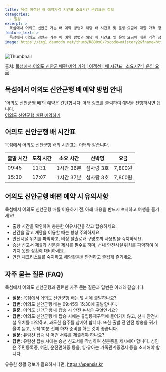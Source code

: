 ```yaml
---
title: 목섬 여객선 배 예약가격 시간표 소요시간 운임요금 정보
categories:
  - 일상
excerpt: >
  목섬에서 어의도 신안군 가는 배 예약 방법과 해당 배 시간표 및 운임 요금에 대한 가격 정보를 안내 드리겠습니다. 안전하고 재밋는 어의도 신안군행 여행을 위해 아래 정보 참고하시기 바랍니다. 어의도 신안군행 배편 예약하기 👈 클릭목섬에서 어의도 신안군행 배 시간표출발 시간도착 시간소요 시간선박명요금09:4511:211시간 36분섬사랑 3호7,800원15:3017:071시간 37분섬사랑 3호7,800원어의도 신안군행 배편 예약하기 👈 클릭목섬에서 어의도 신안군행 여객선 탑승 시 이용수칙목섬에서 어의도 신안군행 배 출항시간을 확인하여 충분한 여유시간을 갖고 탑승합니다. 선착장에서는 출발 전에 탑승하여 안전하게 이동합니다. 난간을 잡고 계단을 이용할 때는 항상 주의하며 바람이 강할 때는 특히 조심해야 합니다...
feature_text: >
  목섬에서 어의도 신안군 가는 배 예약 방법과 해당 배 시간표 및 운임 요금에 대한 가격 정보를 안내 드리겠습니다. 안전하고 재밋는 어의도 신안군행 여행을 위해 아래 정보 참고하시기 바랍니다. 어의도 신안군행 배편 예약하기 👈 클릭목섬에서 어의도 신안군행 배 시간표출발 시간도착 시간소요 시간선박명요금09:4511:211시간 36분섬사랑 3호7,800원15:3017:071시간 37분섬사랑 3호7,800원어의도 신안군행 배편 예약하기 👈 클릭목섬에서 어의도 신안군행 여객선 탑승 시 이용수칙목섬에서 어의도 신안군행 배 출항시간을 확인하여 충분한 여유시간을 갖고 탑승합니다. 선착장에서는 출발 전에 탑승하여 안전하게 이동합니다. 난간을 잡고 계단을 이용할 때는 항상 주의하며 바람이 강할 때는 특히 조심해야 합니다...
image: https://img1.daumcdn.net/thumb/R800x0/?scode=mtistory2&fname=https%3A%2F%2Fblog.kakaocdn.net%2Fdn%2FZfzcE%2FbtsHBmg7LFh%2F0cVgEo6fc2J1RgYjkI1m51%2Fimg.webp
---
```


![Thumbnail](https://img1.daumcdn.net/thumb/R800x0/?scode=mtistory2&fname=https%3A%2F%2Fblog.kakaocdn.net%2Fdn%2FZfzcE%2FbtsHBmg7LFh%2F0cVgEo6fc2J1RgYjkI1m51%2Fimg.webp)

<p>출처: <a href="https://opensis.kr/entry/%EB%AA%A9%EC%84%AC%EC%97%90%EC%84%9C-%EC%96%B4%EC%9D%98%EB%8F%84-%EC%8B%A0%EC%95%88%EA%B5%B0-%EB%B0%B0%ED%8E%B8-%EC%98%88%EC%95%BD-%EA%B0%80%EA%B2%A9-%EC%97%AC%EA%B0%9D%EC%84%A0-%EB%B0%B0-%EC%8B%9C%EA%B0%84%ED%91%9C-%EC%86%8C%EC%9A%94%EC%8B%9C%EA%B0%84-%EC%9A%B4%EC%9E%84-%EC%9A%94%EA%B8%88" rel="dofollow">목섬에서 어의도 신안군 배편 예약 가격 | 여객선 | 배 시간표 | 소요시간 | 운임 요금</a> </p>

## 목섬에서 어의도 신안군행 배 예약 방법 안내



'어의도 신안군행 배'의 예약은 간단합니다. 아래 링크를 클릭하여 예약을 진행하시면 됩니다.  
[어의도 신안군행 배편 예약하기](https://example.com/booking)



## 어의도 신안군행 배 시간표

목섬에서 어의도 신안군행 배의 시간표는 아래와 같습니다.

**출발 시간** | **도착 시간** | **소요 시간** | **선박명** | **요금**  
---|---|---|---|---  
09:45 | 11:21 | 1시간 36분 | 섬사랑 3호 | 7,800원  
15:30 | 17:07 | 1시간 37분 | 섬사랑 3호 | 7,800원  
  


## 어의도 신안군행 배편 예약 시 유의사항

목섬에서 어의도 신안군행 배를 이용하기 전, 아래 내용을 반드시 숙지하고 여행을 즐기세요!

  * 출항 시간을 확인하여 충분한 여유시간을 갖고 탑승하세요.
  * 난간을 잡고 계단을 이용할 때는 항상 주의하세요.
  * 안전시설 위치를 파악하고, 비상 탈출로와 구명조끼 사용법을 숙지하세요.
  * 승선 신고서 제출과 신분증 제시를 필수로 하며, 선내 안전시설 위치를 파악하여 예기치 못한 상황에 대비하세요.
  * 안전 체크리스트를 숙지하고 해양활동을 안전하고 즐겁게 즐기세요.



## 자주 묻는 질문 (FAQ)

목섬에서 어의도 신안군행과 관련한 자주 묻는 질문과 답변은 아래와 같습니다.

  * **질문:** 목섬에서 어의도 신안군행 배는 몇 시에 출발하나요?
  * **답변:** 어의도 신안군행 배는 09:45와 15:30에 출발합니다.
  * **질문:** 어의도 신안군행 배 탑승 시 안전 수칙은 무엇인가요?
  * **답변:** 어의도 신안군행 배 탑승 시에는 출입통제구역에 들어가지 않고, 선내 안전시설 위치를 파악하고, 과도한 음주를 삼가야 합니다. 또한 출발 전 안전 방송을 귀기울여 듣고, 도착 10분 전에 하차 준비를 하는 것이 좋습니다.
  * **질문:** 유람선 탑승 시 어떤 서류를 제출해야 하나요?
  * **답변:** 유람선 탑승 시에는 승선 신고서를 작성하여 신분증을 제시해야 합니다. 성인은 주민등록증, 여권, 운전면허증 등을, 영·유아는 가족관계증명서 등을 소지해야 합니다.



 

유용한 생활 정보가 필요하시다면, <a href="https://opensis.kr" rel="dofollow">https://opensis.kr</a>


